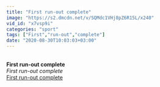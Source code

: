 ```yaml
---
title: "First run-out complete"
image: "https://s2.dmcdn.net/v/SQMdc1VHj8pZ6R15L/x240"
vid_id: "x7vsp9i"
categories: "sport"
tags: ["First","run-out","complete"]
date: "2020-08-30T10:03:03+03:00"
---
```

<br><b>First run-out complete</b><br> <i>First run-out complete</i><br> <u>First run-out complete</u>
